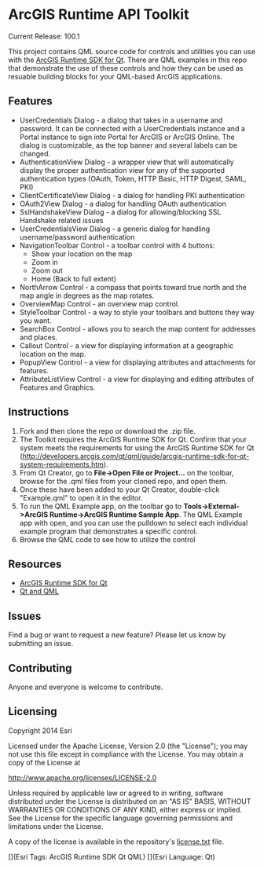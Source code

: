 ArcGIS Runtime API Toolkit
==========================

Current Release: 100.1

This project contains QML source code for controls and utilities you can use with the [ArcGIS Runtime SDK for Qt](http://developers.arcgis.com/qt). There are QML examples in this repo that demonstrate the use of these controls and how they can be used as resuable building blocks for your QML-based ArcGIS applications.

## Features
- UserCredentials Dialog - a dialog that takes in a username and password. It can be connected with a UserCredentials instance and a Portal instance to sign into Portal for ArcGIS or ArcGIS Online. The dialog is customizable, as the top banner and several labels can be changed.
- AuthenticationView Dialog - a wrapper view that will automatically display the proper authentication view for any of the supported authentication types (OAuth, Token, HTTP Basic, HTTP Digest, SAML, PKI)
- ClientCertificateView Dialog - a dialog for handling PKI authentication
- OAuth2View Dialog - a dialog for handling OAuth authentication
- SslHandshakeView Dialog - a dialog for allowing/blocking SSL Handshake related issues
- UserCredentialsView Dialog - a generic dialog for handling username/password authentication
- NavigationToolbar Control - a toolbar control with 4 buttons: 
    -   Show your location on the map
    -   Zoom in
    -   Zoom out
    -   Home (Back to full extent)
- NorthArrow Control - a compass that points toward true north and the map angle in degrees as the map rotates.
- OverviewMap Control - an overview map control.
- StyleToolbar Control - a way to style your toolbars and buttons they way you want.
- SearchBox Control - allows you to search the map content for addresses and places.
- Callout Control - a view for displaying information at a geographic location on the map.
- PopupView Control - a view for displaying attributes and attachments for features.
- AttributeListView Control - a view for displaying and editing attributes of Features and Graphics.

## Instructions 

1. Fork and then clone the repo or download the .zip file.
2. The Toolkit requires the ArcGIS Runtime SDK for Qt.  Confirm that your system meets the requirements for using the ArcGIS Runtime SDK for Qt (http://developers.arcgis.com/qt/qml/guide/arcgis-runtime-sdk-for-qt-system-requirements.htm).  
3. From Qt Creator, go to <b>File->Open File or Project...</b> on the toolbar, browse for the .qml files from your cloned repo, and open them. 
4. Once these have been added to your Qt Creator, double-click "Example.qml" to open it in the editor. 
5. To run the QML Example app, on the toolbar go to <b>Tools->External->ArcGIS Runtime->ArcGIS Runtime Sample App</b>. The QML Example app with open, and you can use the pulldown to select each individual example program that demonstrates a specific control.
6. Browse the QML code to see how to utilize the control

## Resources

* [ArcGIS Runtime SDK for Qt](https://developers.arcgis.com/qt/)
* [Qt and QML](http://www.qt.io/)

## Issues

Find a bug or want to request a new feature?  Please let us know by submitting an issue.

## Contributing

Anyone and everyone is welcome to contribute.

## Licensing
Copyright 2014 Esri

Licensed under the Apache License, Version 2.0 (the "License");
you may not use this file except in compliance with the License.
You may obtain a copy of the License at

http://www.apache.org/licenses/LICENSE-2.0

Unless required by applicable law or agreed to in writing, software
distributed under the License is distributed on an "AS IS" BASIS,
WITHOUT WARRANTIES OR CONDITIONS OF ANY KIND, either express or implied.
See the License for the specific language governing permissions and
limitations under the License.

A copy of the license is available in the repository's [license.txt](license.txt) file.


[](Esri Tags: ArcGIS Runtime SDK Qt QML)
[](Esri Language: Qt)

